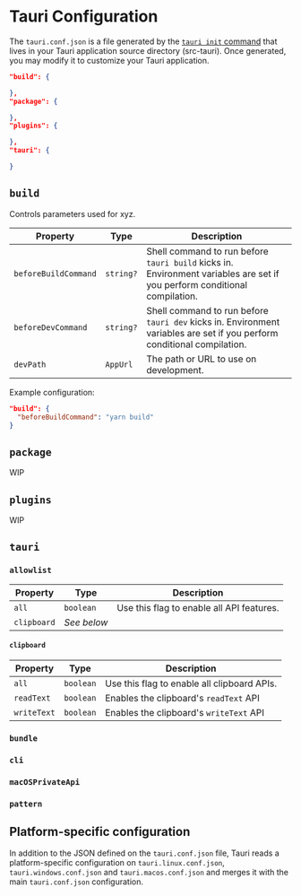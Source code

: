 ---
---

# Tauri Configuration

The `tauri.conf.json` is a file generated by the [`tauri init` command](/docs/api/cli#tauri-init) that lives in your Tauri application source directory (src-tauri). Once generated, you may modify it to customize your Tauri application.

```json title=tauri.conf.json
"build": {

},
"package": {

},
"plugins": {

},
"tauri": {

}
```

## `build`

Controls parameters used for xyz.

| Property             | Type      | Description                                                                                                               |
| -------------------- | --------- | ------------------------------------------------------------------------------------------------------------------------- |
| `beforeBuildCommand` | `string?` | Shell command to run before `tauri build` kicks in. Environment variables are set if you perform conditional compilation. |
| `beforeDevCommand`   | `string?` | Shell command to run before `tauri dev` kicks in. Environment variables are set if you perform conditional compilation.   |
| `devPath`            | `AppUrl`  | The path or URL to use on development.                                                                                    |

Example configuration:

```json title=tauri.conf.json
"build": {
  "beforeBuildCommand": "yarn build"
}
```

## `package`

WIP

## `plugins`

WIP

## `tauri`

### `allowlist`

| Property    | Type        | Description                               |
| ----------- | ----------- | ----------------------------------------- |
| `all`       | `boolean`   | Use this flag to enable all API features. |
| `clipboard` | _See below_ |                                           |

#### `clipboard`

| Property    | Type      | Description                                 |
| ----------- | --------- | ------------------------------------------- |
| `all`       | `boolean` | Use this flag to enable all clipboard APIs. |
| `readText`  | `boolean` | Enables the clipboard's `readText` API      |
| `writeText` | `boolean` | Enables the clipboard's `writeText` API     |

### `bundle`

### `cli`

### `macOSPrivateApi`

### `pattern`

## Platform-specific configuration

In addition to the JSON defined on the `tauri.conf.json` file, Tauri reads a platform-specific configuration on `tauri.linux.conf.json`, `tauri.windows.conf.json` and `tauri.macos.conf.json` and merges it with the main `tauri.conf.json` configuration.
